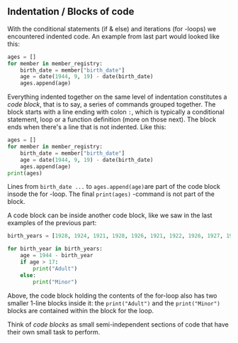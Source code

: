 ## Indentation / Blocks of code

With the conditional statements (if & else) and iterations (for -loops) we encountered indented code. An example from last part would looked like this:

```python
ages = []
for member in member_registry:
    birth_date = member["birth_date"]
    age = date(1944, 9, 19) - date(birth_date)
    ages.append(age)
```

Everything indented together on the same level of indentation constitutes a _code block_, that is to say, a series of commands grouped together. The block starts with a line ending with colon `:`, which is typically a conditional statement, loop or a function definition (more on those next). The block ends when there's a line that is not indented. Like this:   

```python
ages = []
for member in member_registry:
    birth_date = member["birth_date"]
    age = date(1944, 9, 19) - date(birth_date)
    ages.append(age)
print(ages)
```

Lines from `birth_date ...` to `ages.append(age)`are part of the code block insode the for -loop. The final `print(ages)` -command is not part of the block.

A code block can be inside another code block, like we saw in the last examples of the previous part:

```python
birth_years = [1928, 1924, 1921, 1928, 1926, 1921, 1922, 1926, 1927, 1929]

for birth_year in birth_years:
    age = 1944 - birth_year
    if age > 17:
        print("Adult")
    else:
        print("Minor")
```

Above, the code block holding the contents of the for-loop also has two smaller 1-line blocks inside it: the `print("Adult")` and the `print("Minor")` blocks are contained within the block for the loop.

Think of _code blocks_ as small semi-independent sections of code that have their own small task to perform.  
